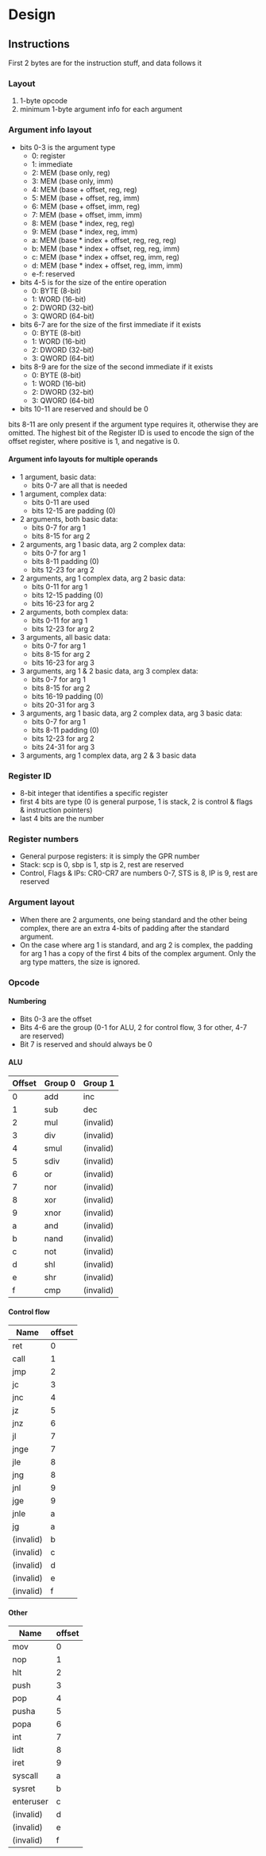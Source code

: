 # Design

## Instructions

First 2 bytes are for the instruction stuff, and data follows it

### Layout

1. 1-byte opcode
2. minimum 1-byte argument info for each argument

### Argument info layout

- bits 0-3 is the argument type
    - 0: register
    - 1: immediate
    - 2: MEM (base only, reg)
    - 3: MEM (base only, imm)
    - 4: MEM (base + offset, reg, reg)
    - 5: MEM (base + offset, reg, imm)
    - 6: MEM (base + offset, imm, reg)
    - 7: MEM (base + offset, imm, imm)
    - 8: MEM (base * index, reg, reg)
    - 9: MEM (base * index, reg, imm)
    - a: MEM (base * index + offset, reg, reg, reg)
    - b: MEM (base * index + offset, reg, reg, imm)
    - c: MEM (base * index + offset, reg, imm, reg)
    - d: MEM (base * index + offset, reg, imm, imm)
    - e-f: reserved
- bits 4-5 is for the size of the entire operation
    - 0: BYTE (8-bit)
    - 1: WORD (16-bit)
    - 2: DWORD (32-bit)
    - 3: QWORD (64-bit)
- bits 6-7 are for the size of the first immediate if it exists
    - 0: BYTE (8-bit)
    - 1: WORD (16-bit)
    - 2: DWORD (32-bit)
    - 3: QWORD (64-bit)
- bits 8-9 are for the size of the second immediate if it exists
    - 0: BYTE (8-bit)
    - 1: WORD (16-bit)
    - 2: DWORD (32-bit)
    - 3: QWORD (64-bit)
- bits 10-11 are reserved and should be 0

bits 8-11 are only present if the argument type requires it, otherwise they are omitted.
The highest bit of the Register ID is used to encode the sign of the offset register, where positive is 1, and negative is 0.

#### Argument info layouts for multiple operands

- 1 argument, basic data:
    - bits 0-7 are all that is needed
- 1 argument, complex data:
    - bits 0-11 are used
    - bits 12-15 are padding (0)
- 2 arguments, both basic data:
    - bits 0-7 for arg 1
    - bits 8-15 for arg 2
- 2 arguments, arg 1 basic data, arg 2 complex data:
    - bits 0-7 for arg 1
    - bits 8-11 padding (0)
    - bits 12-23 for arg 2
- 2 arguments, arg 1 complex data, arg 2 basic data:
    - bits 0-11 for arg 1
    - bits 12-15 padding (0)
    - bits 16-23 for arg 2
- 2 arguments, both complex data:
    - bits 0-11 for arg 1
    - bits 12-23 for arg 2
- 3 arguments, all basic data:
    - bits 0-7 for arg 1
    - bits 8-15 for arg 2
    - bits 16-23 for arg 3
- 3 arguments, arg 1 & 2 basic data, arg 3 complex data:
    - bits 0-7 for arg 1
    - bits 8-15 for arg 2
    - bits 16-19 padding (0)
    - bits 20-31 for arg 3
- 3 arguments, arg 1 basic data, arg 2 complex data, arg 3 basic data:
    - bits 0-7 for arg 1
    - bits 8-11 padding (0)
    - bits 12-23 for arg 2
    - bits 24-31 for arg 3
- 3 arguments, arg 1 complex data, arg 2 & 3 basic data

### Register ID

- 8-bit integer that identifies a specific register
- first 4 bits are type (0 is general purpose, 1 is stack, 2 is control & flags & instruction pointers)
- last 4 bits are the number

### Register numbers

- General purpose registers: it is simply the GPR number
- Stack: scp is 0, sbp is 1, stp is 2, rest are reserved
- Control, Flags & IPs: CR0-CR7 are numbers 0-7, STS is 8, IP is 9, rest are reserved

### Argument layout

- When there are 2 arguments, one being standard and the other being complex, there are an extra 4-bits of padding after the standard argument.
- On the case where arg 1 is standard, and arg 2 is complex, the padding for arg 1 has a copy of the first 4 bits of the complex argument. Only the arg type matters, the size is ignored.

### Opcode

#### Numbering

- Bits 0-3 are the offset
- Bits 4-6 are the group (0-1 for ALU, 2 for control flow, 3 for other, 4-7 are reserved)
- Bit 7 is reserved and should always be 0

#### ALU

| Offset | Group 0  | Group 1   |
|--------|----------|-----------|
| 0      | add      | inc       |
| 1      | sub      | dec       |
| 2      | mul      | (invalid) |
| 3      | div      | (invalid) |
| 4      | smul     | (invalid) |
| 5      | sdiv     | (invalid) |
| 6      | or       | (invalid) |
| 7      | nor      | (invalid) |
| 8      | xor      | (invalid) |
| 9      | xnor     | (invalid) |
| a      | and      | (invalid) |
| b      | nand     | (invalid) |
| c      | not      | (invalid) |
| d      | shl      | (invalid) |
| e      | shr      | (invalid) |
| f      | cmp      | (invalid) |



#### Control flow

| Name      | offset |
|-----------|--------|
| ret       | 0      |
| call      | 1      |
| jmp       | 2      |
| jc        | 3      |
| jnc       | 4      |
| jz        | 5      |
| jnz       | 6      |
| jl        | 7      |
| jnge      | 7      |
| jle       | 8      |
| jng       | 8      |
| jnl       | 9      |
| jge       | 9      |
| jnle      | a      |
| jg        | a      |
| (invalid) | b      |
| (invalid) | c      |
| (invalid) | d      |
| (invalid) | e      |
| (invalid) | f      |

#### Other

| Name      | offset |
|-----------|--------|
| mov       | 0      |
| nop       | 1      |
| hlt       | 2      |
| push      | 3      |
| pop       | 4      |
| pusha     | 5      |
| popa      | 6      |
| int       | 7      |
| lidt      | 8      |
| iret      | 9      |
| syscall   | a      |
| sysret    | b      |
| enteruser | c      |
| (invalid) | d      |
| (invalid) | e      |
| (invalid) | f      |
